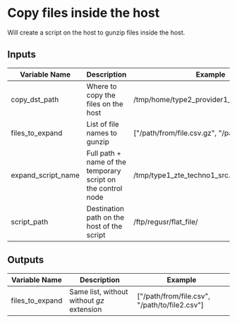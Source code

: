 # Copy files inside the host
Will create a script on the host to gunzip files inside the host.

## Inputs
|Variable Name|Description|Example|
|---|---|---|
|copy_dst_path|Where to copy the files on the host|/tmp/home/type2_provider1_techno1/flat_file|
|files_to_expand|List of file names to gunzip|["/path/from/file.csv.gz", "/path/to/file2.csv"]|
|expand_script_name|Full path + name of the temporary script on the control node|/tmp/type1_zte_techno1_src.20211222.08.sh|
|script_path|Destination path on the host of the script |/ftp/regusr/flat_file/|

## Outputs

|Variable Name|Description|Example|
|---|---|---|
|files_to_expand|Same list, without without *gz* extension|["/path/from/file.csv", "/path/to/file2.csv"]|